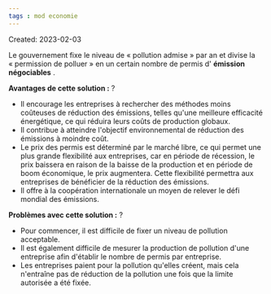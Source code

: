 ```yaml
---
tags : mod economie
---
```

Created: 2023-02-03

Le gouvernement fixe le niveau de « pollution admise » par an et divise la « permission de polluer » en un certain nombre de permis d' **émission négociables** .

**Avantages de cette solution :**
?
-   Il encourage les entreprises à rechercher des méthodes moins coûteuses de réduction des émissions, telles qu'une meilleure efficacité énergétique, ce qui réduira leurs coûts de production globaux.
-   Il contribue à atteindre l'objectif environnemental de réduction des émissions à moindre coût.
-   Le prix des permis est déterminé par le marché libre, ce qui permet une plus grande flexibilité aux entreprises, car en période de récession, le prix baissera en raison de la baisse de la production et en période de boom économique, le prix augmentera. Cette flexibilité permettra aux entreprises de bénéficier de la réduction des émissions.
-   Il offre à la coopération internationale un moyen de relever le défi mondial des émissions.

**Problèmes avec cette solution :**
?
-   Pour commencer, il est difficile de fixer un niveau de pollution acceptable.
-   Il est également difficile de mesurer la production de pollution d'une entreprise afin d'établir le nombre de permis par entreprise.
-   Les entreprises paient pour la pollution qu'elles créent, mais cela n'entraîne pas de réduction de la pollution une fois que la limite autorisée a été fixée.